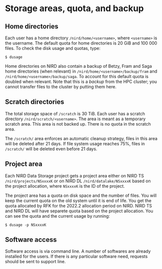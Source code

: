 # Storage areas, quota, and backup


## Home directories

Each user has a home directory `/nird/home/<username>`, where
`<username>` is the username. The default quota for home directories
is 20 GiB and 100 000 files. To check the disk usage and quotas, type:

```console
$ dusage
```

Home directories on NIRD also contain a backup of Betzy, Fram and Saga home
directories (when relevant) in `/nird/home/<username>/backup/fram` and
`/nird/home/<username>/backup/saga`.
To account for this default quota is doubled when relevant.
Note that this is a _backup_ from the HPC cluster; you cannot transfer
files to the cluster by putting them here.

## Scratch directories

The total storage space of `/scratch` is 30 TiB.
Each user has a scratch directory `/nird/scratch/<username>`.
The area is meant as a temporary scratch area. This area is not backed up. 
There is no quota in the scratch area.

The `/scratch/` area enforces an automatic cleanup strategy, files in this 
area will be deleted after 21 days.
If file system usage reaches 75%, files in `/scratch/` will be deleted even 
before 21 days. 


## Project area

Each NIRD Data Storage project gets a project area either on NIRD TS `/nird/projects/NSxxxxK`
 or on NIRD DL `/nird/datalake/NSxxxxK` based on the project allocation,
 where `NSxxxxK` is the ID of the project.

The project area has a quota on disk space and the number of files.
You will keep the current quota on the old system until it is end of life.
You get the quota allocated by RFK for the 2022.2 allocation period on NIRD.
NIRD TS and NIRD DL will have separete quota based on the project allocation.
You can see the quota and the current usage by running:

```console
$ dusage -p NSxxxxK
```

## Software access

Software access is via command line. A number of softwares are already installed
for the users. If there is any particular software need, requests should be sent to 
support line.

 
